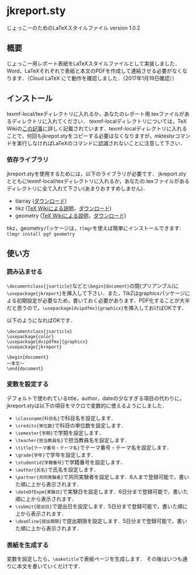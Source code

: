 # jkreport.sty
じょっこーのためのLaTeXスタイルファイル
version 1.0.2

## 概要
じょっこー用レポート表紙をLaTeXスタイルファイルとして実装しました．
Word，LaTeXそれぞれで表紙と本文のPDFを作成して連結させる必要がなくなります．（Cloud LaTeX にて動作を確認しました．（2017年1月19日確認））

## インストール
texmf-local/texディレクトリに入れるか，あなたのレポート用.texファイルがあるディレクトリに入れてください．
texmf-localディレクトリについては，TeX Wikiの[この記事](https://texwiki.texjp.org/?TeX%20%E3%81%AE%E3%83%87%E3%82%A3%E3%83%AC%E3%82%AF%E3%83%88%E3%83%AA%E6%A7%8B%E6%88%90)に詳しく記載されています．texmf-localディレクトリに入れることで，何回もjkrepot.styをコピーする必要はなくなりますが，mktexlsrコマンドを実行しなければLaTeXのコマンドに認識されないことに注意して下さい．

### 依存ライブラリ
jkreport.styを使用するためには，以下のライブラリが必要です．
jkreport.styとともにtexmf-local/texディレクトリに入れるか，あなたの.texファイルがあるディレクトリに全て入れて下さい(あまりおすすめしません)．

- tlarray ([ダウンロード](https://github.com/wtsnjp/TLArray))
- tikz ([TeX Wikiによる説明](https://texwiki.texjp.org/?TikZ)，[ダウンロード](http://www.ctan.org/pkg/pgf))
- geometry ([TeX Wikiによる説明](https://texwiki.texjp.org/?geometry)，[ダウンロード](https://www.ctan.org/pkg/geometry))

tikz，geometryパッケージは，`tlmgr`を使えば簡単にインストールできます: `tlmgr install pgf geometry`

## 使い方
### 読み込ませる
`\documentclass{jsarticle}`などと`\begin{document}`の間(プリアンブル)に`\usepackage{jkreport}`を挿入して下さい．また，TikZはgraphicxパッケージによる初期設定が必要なため，書いておく必要があります．PDF化することが大半だと思うので，`\usepackage[dvipdfmx]{graphicx}`を挿入しておけばOKです．

以下のようになればOKです．

```
\documentclass{jsarticle}
\usepackage{color}
\usepackage[dvipdfmx]{graphicx}
\usepackage{jkreport}

\begin{document}
〜本文〜
\end{document}
```

### 変数を設定する
デフォルトで使われているtitle，author，dateの少なすぎる項目の代わりに，jkreport.styは以下の項目をマクロで変数的に使えるようにしました．

- `\classname{科目名}`で科目名を設定します．
- `\credits{単位数}`で科目の単位数を設定します．
- `\semester{学期}`で学期を設定します．
- `\teacher{担当教員名}`で担当教員名を設定します．
- `\title{テーマ番号・テーマ名}`でテーマ番号・テーマ名を設定します．
- `\grade{学年}`で学年を設定します．
- `\studentid{学籍番号}`で学籍番号を設定します．
- `\author{氏名}`で氏名を設定します．
- `\partner{共同実験者}`で共同実験者を設定します．6人まで登録可能で，書いた順に上から表示されます．
- `\dateOfExpm{実験日}`で実験日を設定します．6日分まで登録可能で，書いた順に上から表示されます．
- `\submit{提出日}`で提出日を設定します．5日分まで登録可能で，書いた順に上から表示されます．
- `\deadline{提出期限}`で提出期限を設定します．5日分まで登録可能で，書いた順に上から表示されます．

### 表紙を生成する
変数を設定したら，`\maketitle`で表紙ページを生成します．
その後はいつも通りに本文を書いていくだけです．

